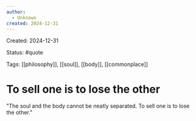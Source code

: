 ```yaml
---
author:
  - Unknown
created: 2024-12-31
---
```

Created: 2024-12-31

Status: #quote 

Tags: [[philosophy]], [[soul]], [[body]], [[commonplace]]

# To sell one is to lose the other

"The soul and the body cannot be neatly
separated. To sell one is to lose the other."



